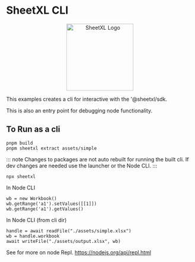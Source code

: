 # SheetXL CLI

<p align="center">
  <a href="https://www.sheetxl.com" target="_blank">
    <img src="https://www.sheetxl.com/logo-text.svg" alt="SheetXL Logo" width="180" />
  </a>
</p>

This examples creates a cli for interactive with the '@sheetxl/sdk.

This is also an entry point for debugging node functionality.

## To Run as a cli

``` shell
pnpm build
pnpm sheetxl extract assets/simple
```

::: note
Changes to packages are not auto rebuilt for running the built cli. If dev changes are needed use the launcher
or the Node CLI.
:::

```shell
npx sheetxl
```

In Node CLI

```shell title="Set a Value"
wb = new Workbook()
wb.getRange('a1').setValues([[1]])
wb.getRange('a1').getValues()
```

In Node CLI (from cli dir)

```shell title="Update a workbook"
handle = await readFile("./assets/simple.xlsx")
wb = handle.workbook
await writeFile("./assets/output.xlsx", wb)
```

See for more on node Repl. https://nodejs.org/api/repl.html
